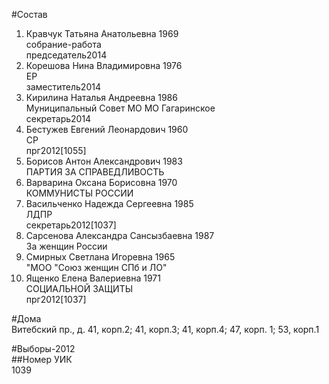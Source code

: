 #Состав  
1. Кравчук Татьяна Анатольевна 1969  
    собрание-работа  
    председатель2014  
2. Корешова Нина Владимировна 1976  
    ЕР  
    заместитель2014  
3. Кирилина Наталья Андреевна 1986  
    Муниципальный Совет МО МО Гагаринское  
    секретарь2014  
4. Бестужев Евгений Леонардович 1960  
    СР  
    прг2012[1055]  
5. Борисов Антон Александрович 1983  
    ПАРТИЯ ЗА СПРАВЕДЛИВОСТЬ  
6. Варварина Оксана Борисовна 1970  
    КОММУНИСТЫ РОССИИ  
7. Васильченко Надежда Сергеевна 1985  
    ЛДПР  
    секретарь2012[1037]  
8. Сарсенова Александра Сансызбаевна 1987  
    За женщин России  
9. Смирных Светлана Игоревна 1965  
    "МОО "Союз женщин СПб и ЛО"  
10. Ященко Елена Валериевна 1971  
    СОЦИАЛЬНОЙ ЗАЩИТЫ  
    прг2012[1037]  
  
#Дома  
Витебский пр., д. 41, корп.2; 41, корп.З; 41, корп.4; 47, корп. 1; 53, корп.1  
  
#Выборы-2012  
##Номер УИК  
1039  
